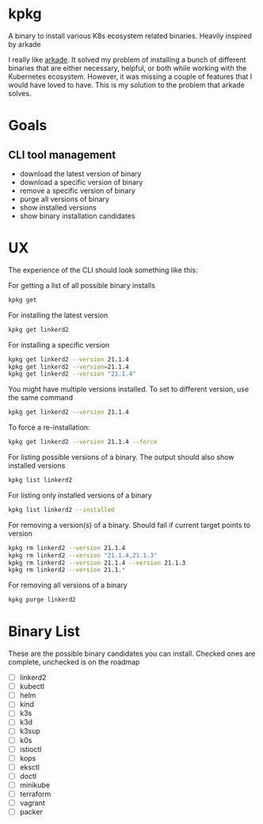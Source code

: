 # kpkg
A binary to install various K8s ecosystem related binaries. Heavily inspired by arkade

I really like [arkade](https://github.com/alexellis/arkade). It solved my problem of installing a bunch of different binaries that are either necessary, helpful, or both while working with the Kubernetes ecosystem. However, it was missing a couple of features that I would have loved to have. This is my solution to the problem that arkade solves.

# Goals

## CLI tool management
 - download the latest version of binary
 - download a specific version of binary
 - remove a specific version of binary
 - purge all versions of binary
 - show installed versions
 - show binary installation candidates

# UX

The experience of the CLI should look something like this:

For getting a list of all possible binary installs
```bash
kpkg get
```

For installing the latest version
```bash
kpkg get linkerd2
```

For installing a specific version
```bash
kpkg get linkerd2 --version 21.1.4
kpkg get linkerd2 --version=21.1.4
kpkg get linkerd2 --version "21.1.4"
```

You might have multiple versions installed. To set to different version, use the same command
```bash
kpkg get linkerd2 --version 21.1.4
```

To force a re-installation:
```bash
kpkg get linkerd2 --version 21.1.4 --force
```

For listing possible versions of a binary. The output should also show installed versions
```bash
kpkg list linkerd2
```

For listing only installed versions of a binary
```bash
kpkg list linkerd2 --installed
```

For removing a version(s) of a binary. Should fail if current target points to version
```bash
kpkg rm linkerd2 --version 21.1.4
kpkg rm linkerd2 --version "21.1.4,21.1.3"
kpkg rm linkerd2 --version 21.1.4 --version 21.1.3
kpkg rm linkerd2 --version 21.1.*
```

For removing all versions of a binary
```bash
kpkg purge linkerd2
```

# Binary List
These are the possible binary candidates you can install. Checked ones are complete, unchecked is on the roadmap

- [ ] linkerd2
- [ ] kubectl
- [ ] helm
- [ ] kind
- [ ] k3s
- [ ] k3d
- [ ] k3sup
- [ ] k0s
- [ ] istioctl
- [ ] kops
- [ ] eksctl
- [ ] doctl
- [ ] minikube
- [ ] terraform
- [ ] vagrant
- [ ] packer